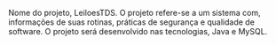 Nome do projeto, LeiloesTDS.
O projeto refere-se a um sistema com, informações de suas rotinas, práticas de segurança  e qualidade de software.
O projeto será desenvolvido nas tecnologias, Java e MySQL.
